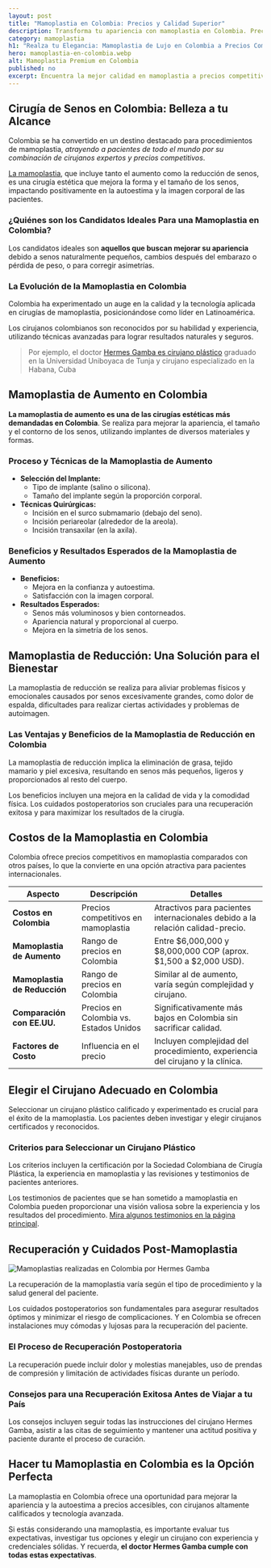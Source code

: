 ```yaml
---
layout: post
title: "Mamoplastia en Colombia: Precios y Calidad Superior"
description: Transforma tu apariencia con mamoplastia en Colombia. Precios accesibles y resultados sorprendentes. ¡Haz clic para más información!
category: mamoplastia
h1: "Realza tu Elegancia: Mamoplastia de Lujo en Colombia a Precios Competitivos"
hero: mamoplastia-en-colombia.webp
alt: Mamoplastia Premium en Colombia
published: no
excerpt: Encuentra la mejor calidad en mamoplastia a precios competitivos en Colombia. ¡Haz clic para explorar tus opciones y renueva tu confianza!
---
```

## Cirugía de Senos en Colombia: Belleza a tu Alcance

Colombia se ha convertido en un destino destacado para procedimientos de mamoplastia, *atrayendo a pacientes de todo el mundo por su combinación de cirujanos expertos y precios competitivos*.

[La mamoplastia]({{'mamoplastia'|relative_url}} "Mamoplastia"), que incluye tanto el aumento como la reducción de senos, es una cirugía estética que mejora la forma y el tamaño de los senos, impactando positivamente en la autoestima y la imagen corporal de las pacientes.

### ¿Quiénes son los Candidatos Ideales Para una Mamoplastia en Colombia?

Los candidatos ideales son **aquellos que buscan mejorar su apariencia** debido a senos naturalmente pequeños, cambios después del embarazo o pérdida de peso, o para corregir asimetrías.

### La Evolución de la Mamoplastia en Colombia

Colombia ha experimentado un auge en la calidad y la tecnología aplicada en cirugías de mamoplastia, posicionándose como líder en Latinoamérica.

Los cirujanos colombianos son reconocidos por su habilidad y experiencia, utilizando técnicas avanzadas para lograr resultados naturales y seguros.

>Por ejemplo, el doctor [Hermes Gamba es cirujano plástico]({{site.baseurl}}/) graduado en la Universidad Uniboyaca de Tunja y cirujano especializado en la Habana, Cuba

## Mamoplastia de Aumento en Colombia

**La mamoplastia de aumento es una de las cirugías estéticas más demandadas en Colombia**. Se realiza para mejorar la apariencia, el tamaño y el contorno de los senos, utilizando implantes de diversos materiales y formas.

### Proceso y Técnicas de la Mamoplastia de Aumento

- **Selección del Implante:**
  - Tipo de implante (salino o silicona).
  - Tamaño del implante según la proporción corporal.
- **Técnicas Quirúrgicas:**
  - Incisión en el surco submamario (debajo del seno).
  - Incisión periareolar (alrededor de la areola).
  - Incisión transaxilar (en la axila).

### Beneficios y Resultados Esperados de la Mamoplastia de Aumento

- **Beneficios:**
  - Mejora en la confianza y autoestima.
  - Satisfacción con la imagen corporal.
- **Resultados Esperados:**
  - Senos más voluminosos y bien contorneados.
  - Apariencia natural y proporcional al cuerpo.
  - Mejora en la simetría de los senos.

## Mamoplastia de Reducción: Una Solución para el Bienestar

La mamoplastia de reducción se realiza para aliviar problemas físicos y emocionales causados por senos excesivamente grandes, como dolor de espalda, dificultades para realizar ciertas actividades y problemas de autoimagen.

### Las Ventajas y Beneficios de la Mamoplastia de Reducción en Colombia

La mamoplastia de reducción implica la eliminación de grasa, tejido mamario y piel excesiva, resultando en senos más pequeños, ligeros y proporcionados al resto del cuerpo.

Los beneficios incluyen una mejora en la calidad de vida y la comodidad física. Los cuidados postoperatorios son cruciales para una recuperación exitosa y para maximizar los resultados de la cirugía.

## Costos de la Mamoplastia en Colombia

Colombia ofrece precios competitivos en mamoplastia comparados con otros países, lo que la convierte en una opción atractiva para pacientes internacionales.

| Aspecto | Descripción | Detalles |
|---------|-------------|----------|
| **Costos en Colombia** | Precios competitivos en mamoplastia | Atractivos para pacientes internacionales debido a la relación calidad-precio. |
| **Mamoplastia de Aumento** | Rango de precios en Colombia | Entre $6,000,000 y $8,000,000 COP (aprox. $1,500 a $2,000 USD). |
| **Mamoplastia de Reducción** | Rango de precios en Colombia | Similar al de aumento, varía según complejidad y cirujano. |
| **Comparación con EE.UU.** | Precios en Colombia vs. Estados Unidos | Significativamente más bajos en Colombia sin sacrificar calidad. |
| **Factores de Costo** | Influencia en el precio | Incluyen complejidad del procedimiento, experiencia del cirujano y la clínica. |

## Elegir el Cirujano Adecuado en Colombia

Seleccionar un cirujano plástico calificado y experimentado es crucial para el éxito de la mamoplastia. Los pacientes deben investigar y elegir cirujanos certificados y reconocidos.

### Criterios para Seleccionar un Cirujano Plástico

Los criterios incluyen la certificación por la Sociedad Colombiana de Cirugía Plástica, la experiencia en mamoplastia y las revisiones y testimonios de pacientes anteriores.

Los testimonios de pacientes que se han sometido a mamoplastia en Colombia pueden proporcionar una visión valiosa sobre la experiencia y los resultados del procedimiento. [Mira algunos testimonios en la página principal]({{site.baseurl}}/).

## Recuperación y Cuidados Post-Mamoplastia

![Mamoplastias realizadas en Colombia por Hermes Gamba]({{'img/mamoplastia-colombia.webp'|relative_url}})

La recuperación de la mamoplastia varía según el tipo de procedimiento y la salud general del paciente.

Los cuidados postoperatorios son fundamentales para asegurar resultados óptimos y minimizar el riesgo de complicaciones. Y en Colombia se ofrecen instalaciones muy cómodas y lujosas para la recuperación del paciente.

### El Proceso de Recuperación Postoperatoria

La recuperación puede incluir dolor y molestias manejables, uso de prendas de compresión y limitación de actividades físicas durante un período.

### Consejos para una Recuperación Exitosa Antes de Viajar a tu País

Los consejos incluyen seguir todas las instrucciones del cirujano Hermes Gamba, asistir a las citas de seguimiento y mantener una actitud positiva y paciente durante el proceso de curación.

## Hacer tu Mamoplastia en Colombia es la Opción Perfecta

La mamoplastia en Colombia ofrece una oportunidad para mejorar la apariencia y la autoestima a precios accesibles, con cirujanos altamente calificados y tecnología avanzada.

Si estás considerando una mamoplastia, es importante evaluar tus expectativas, investigar tus opciones y elegir un cirujano con experiencia y credenciales sólidas. Y recuerda, **el doctor Hermes Gamba cumple con todas estas expectativas**.
